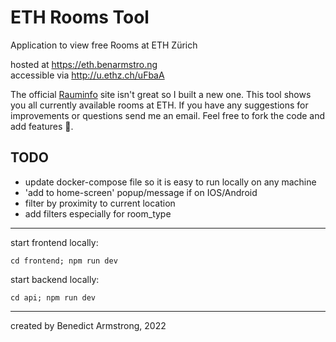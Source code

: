 # ETH Rooms Tool

Application to view free Rooms at ETH Zürich

hosted at https://eth.benarmstro.ng<br>
accessible via http://u.ethz.ch/uFbaA

The official <a href="http://www.rauminfo.ethz.ch/IndexPre.do">Rauminfo</a>
site isn't great so I built a new one. This tool shows you all currently available rooms at ETH.
If you have any suggestions for improvements or questions send me an email. Feel free to fork the code and add features 👾.

## TODO

- update docker-compose file so it is easy to run locally on any machine
- 'add to home-screen' popup/message if on IOS/Android
- filter by proximity to current location
- add filters especially for room_type

---

start frontend locally:

```{bash}
cd frontend; npm run dev
```

start backend locally:

```{bash}
cd api; npm run dev
```

---

created by Benedict Armstrong, 2022
